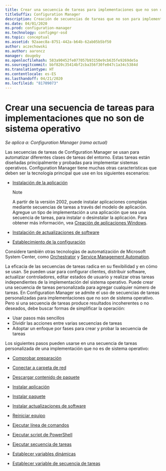 ```yaml
---
title: Crear una secuencia de tareas para implementaciones que no son de sistema operativo
titleSuffix: Configuration Manager
description: Creación de secuencias de tareas que no son para implementar un sistema operativo, como la distribución de software o la automatización de tareas
ms.date: 04/01/2020
ms.prod: configuration-manager
ms.technology: configmgr-osd
ms.topic: conceptual
ms.assetid: 92aaec8a-8751-442a-b64b-62ab05b5bf50
author: aczechowski
ms.author: aaroncz
manager: dougeby
ms.openlocfilehash: 583a90452fe077057b93150e9cb635fe9269de5a
ms.sourcegitcommit: bbf820c35414bf2cba356f30fe047c1a34c5384d
ms.translationtype: HT
ms.contentlocale: es-ES
ms.lasthandoff: 04/21/2020
ms.locfileid: "81709073"
---
```

# <a name="create-a-task-sequence-for-non-os-deployments"></a>Crear una secuencia de tareas para implementaciones que no son de sistema operativo

*Se aplica a: Configuration Manager (rama actual)*

Las secuencias de tareas de Configuration Manager se usan para automatizar diferentes clases de tareas del entorno. Estas tareas están diseñadas principalmente y probadas para implementar sistemas operativos. Configuration Manager tiene muchas otras características que deben ser la tecnología principal que use en los siguientes escenarios:

- [Instalación de la aplicación](../../apps/understand/introduction-to-application-management.md)

    > [!NOTE]
    > A partir de la versión 2002, puede instalar aplicaciones complejas mediante secuencias de tareas a través del modelo de aplicación. Agregue un tipo de implementación a una aplicación que sea una secuencia de tareas, para instalar o desinstalar la aplicación. Para obtener más información, vea [Creación de aplicaciones Windows](../../apps/get-started/creating-windows-applications.md#bkmk_tsdt).<!-- 3555953 -->

- [Instalación de actualizaciones de software](../../sum/understand/software-updates-introduction.md)

- [Establecimiento de la configuración](../../compliance/understand/ensure-device-compliance.md)

Considere también otras tecnologías de automatización de Microsoft System Center, como [Orchestrator](https://docs.microsoft.com/system-center/orchestrator/) y [Service Management Automation](https://docs.microsoft.com/system-center/sma/).  

La eficacia de las secuencias de tareas radica en su flexibilidad y en cómo se usan. Se pueden usar para configurar clientes, distribuir software, actualizar controladores, editar estados de usuario y realizar otras tareas independientes de la implementación del sistema operativo. Puede crear una secuencia de tareas personalizada para agregar cualquier número de tareas. En Configuration Manager se admite el uso de secuencias de tareas personalizadas para implementaciones que no son de sistema operativo. Pero si una secuencia de tareas produce resultados incoherentes o no deseados, debe buscar formas de simplificar la operación:

- Usar pasos más sencillos
- Dividir las acciones entre varias secuencias de tareas
- Adoptar un enfoque por fases para crear y probar la secuencia de tareas

Los siguientes pasos pueden usarse en una secuencia de tareas personalizada de una implementación que no es de sistema operativo:  

- [Comprobar preparación](../understand/task-sequence-steps.md#BKMK_CheckReadiness)  

- [Conectar a carpeta de red](../understand/task-sequence-steps.md#BKMK_ConnectToNetworkFolder)  

- [Descargar contenido de paquete](../understand/task-sequence-steps.md#BKMK_DownloadPackageContent)  

- [Instalar aplicación](../understand/task-sequence-steps.md#BKMK_InstallApplication)  

- [Instalar paquete](../understand/task-sequence-steps.md#BKMK_InstallPackage)  

- [Instalar actualizaciones de software](../understand/task-sequence-steps.md#BKMK_InstallSoftwareUpdates)  

- [Reiniciar equipo](../understand/task-sequence-steps.md#BKMK_RestartComputer)  

- [Ejecutar línea de comandos](../understand/task-sequence-steps.md#BKMK_RunCommandLine)  

- [Ejecutar script de PowerShell](../understand/task-sequence-steps.md#BKMK_RunPowerShellScript)  

- [Ejecutar secuencia de tareas](../understand/task-sequence-steps.md#child-task-sequence)  

- [Establecer variables dinámicas](../understand/task-sequence-steps.md#BKMK_SetDynamicVariables)  

- [Establecer variable de secuencia de tareas](../understand/task-sequence-steps.md#BKMK_SetTaskSequenceVariable)  
